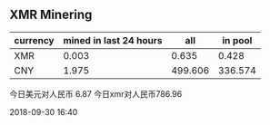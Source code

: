 ## XMR Minering

|currency|mined in last 24 hours|all|in pool|
|---|---|---|---|
|XMR|0.003|0.635|0.428|
|CNY|1.975|499.606|336.574|

今日美元对人民币 6.87	今日xmr对人民币786.96


2018-09-30 16:40